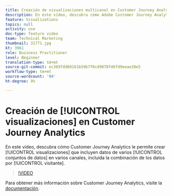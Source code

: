 ```yaml
---
title: Creación de visualizaciones multicanal en Customer Journey Analytics
description: En este vídeo, descubra cómo Adobe Customer Journey Analytics permite crear visualizaciones que incluyen datos de varios conjuntos de datos en varios canales, incluida la combinación de datos por visitante.
feature: Visualizations
topics: null
activity: use
doc-type: feature video
team: Technical Marketing
thumbnail: 31771.jpg
kt: 3961
role: Business Practitioner
level: Beginner
translation-type: tm+mt
source-git-commit: ec3697dd60161b59b7f0cd9878f40fd9eeae30e5
workflow-type: tm+mt
source-wordcount: '94'
ht-degree: 9%

---
```



# Creación de [!UICONTROL visualizaciones] en Customer Journey Analytics

En este vídeo, descubra cómo Customer Journey Analytics le permite crear [!UICONTROL visualizaciones] que incluyen datos de varios [!UICONTROL conjuntos de datos] en varios canales, incluida la combinación de los datos por [!UICONTROL visitante].

>[!VIDEO](https://video.tv.adobe.com/v/31771/?quality=12)

Para obtener más información sobre Customer Journey Analytics, visite la [documentación](https://docs.adobe.com/content/help/es-ES/analytics-platform/using/cja-landing.html).
